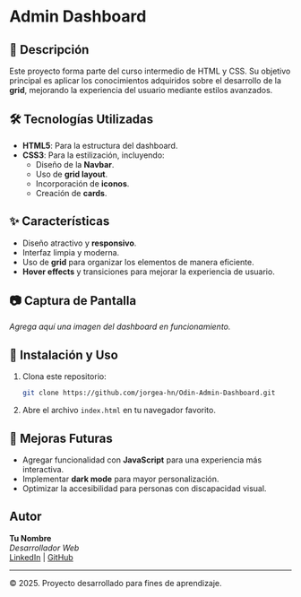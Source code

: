 # Admin Dashboard

## 📌 Descripción
Este proyecto forma parte del curso intermedio de HTML y CSS. Su objetivo principal es aplicar los conocimientos adquiridos sobre el desarrollo de la **grid**, mejorando la experiencia del usuario mediante estilos avanzados.

## 🛠️ Tecnologías Utilizadas
- **HTML5**: Para la estructura del dashboard.
- **CSS3**: Para la estilización, incluyendo:
  - Diseño de la **Navbar**.
  - Uso de **grid layout**.
  - Incorporación de **iconos**.
  - Creación de **cards**.

## ✨ Características
- Diseño atractivo y **responsivo**.
- Interfaz limpia y moderna.
- Uso de **grid** para organizar los elementos de manera eficiente.
- **Hover effects** y transiciones para mejorar la experiencia de usuario.

## 📷 Captura de Pantalla
_Agrega aquí una imagen del dashboard en funcionamiento._

## 🚀 Instalación y Uso
1. Clona este repositorio:
   ```bash
   git clone https://github.com/jorgea-hn/Odin-Admin-Dashboard.git
   ```
2. Abre el archivo `index.html` en tu navegador favorito.

## 📌 Mejoras Futuras
- Agregar funcionalidad con **JavaScript** para una experiencia más interactiva.
- Implementar **dark mode** para mayor personalización.
- Optimizar la accesibilidad para personas con discapacidad visual.

## Autor
**Tu Nombre**  
*Desarrollador Web*  
[LinkedIn](https://www.linkedin.com/in/tu-perfil) | [GitHub](https://github.com/tu_usuario)

---
© 2025. Proyecto desarrollado para fines de aprendizaje.

